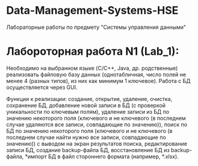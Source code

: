 # Data-Management-Systems-HSE
Лабораторные работы по предмету "Системы управления данными"

# Лабороторная работа N1 (Lab_1):
Необходимо на выбранном языке (C/C++, Java, др. родственные) реализовать файловую базу данных (однотабличная, число полей не менее 4 (разных типов), из них как минимум 1 ключевое). Работа с БД осуществляется через GUI. 

Функции к реализации:
создание, открытие, удаление, очистка, сохранение БД,
добавление новой записи в БД (с проверкой уникальности по ключевым полям),
удаление записи из БД по значению некоторого поля (ключевого и не ключевого (в последнем случае удаляются все записи, совпадающие по значению)),
поиск по БД по значению некоторого поля (ключевого и не ключевого (в последнем случае найти нужно все записи, совпадающие по значению)) с выводом на экран результатов поиска,
редактирование записи БД,
создание backup-файла БД,
восстановление БД из backup-файла,
*импорт БД в файл стороннего формата (например, *.xlsx).
